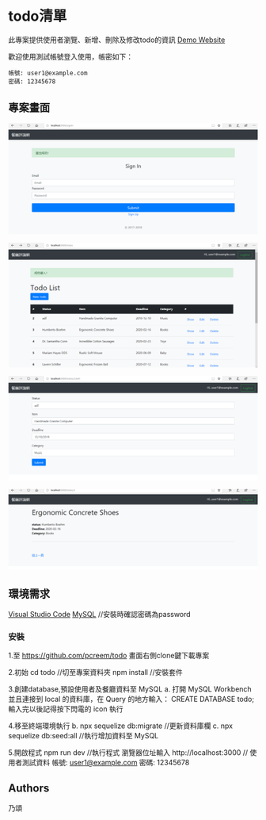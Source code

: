 # todo清單

此專案提供使用者瀏覽、新增、刪除及修改todo的資訊
[Demo Website](http://localhost:3000/)

歡迎使用測試帳號登入使用，帳密如下：

```
帳號: user1@example.com 
密碼: 12345678
```

## 專案畫面

![image](https://github.com/pcreem/todo/blob/master/img/signin.png)

![image](https://github.com/pcreem/todo/blob/master/img/list.png)

![image](https://github.com/pcreem/todo/blob/master/img/edit.png)

![image](https://github.com/pcreem/todo/blob/master/img/show.png)


## 環境需求

[Visual Studio Code](https://visualstudio.microsoft.com/zh-hant/)
[MySQL](https://dev.mysql.com/downloads/mysql/) //安裝時確認密碼為password

### 安裝

1.至 https://github.com/pcreem/todo 畫面右側clone鍵下載專案

2.初始
cd todo  //切至專案資料夾
npm install  //安裝套件

3.創建database,預設使用者及餐廳資料至 MySQL
a. 打開 MySQL Workbench 並且連接到 local 的資料庫，在 Query 的地方輸入：
CREATE DATABASE todo; 輸入完以後記得按下閃電的 icon 執行

4.移至終端環境執行
b. npx sequelize db:migrate  //更新資料庫欄
c. npx sequelize db:seed:all //執行增加資料至 MySQL

5.開啟程式
npm run dev //執行程式
瀏覽器位址輸入 http://localhost:3000  // 使用者測試資料 帳號: user1@example.com 密碼: 12345678

## Authors
乃頌
